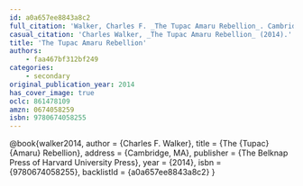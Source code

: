 ```yaml
---
id: a0a657ee8843a8c2
full_citation: 'Walker, Charles F. _The Tupac Amaru Rebellion_. Cambridge, MA: The Belknap Press of Harvard University Press, 2014.'
casual_citation: 'Charles Walker, _The Tupac Amaru Rebellion_ (2014).'
title: 'The Tupac Amaru Rebellion'
authors:
    - faa467bf312bf249
categories:
    - secondary
original_publication_year: 2014
has_cover_image: true
oclc: 861478109
amzn: 0674058259
isbn: 9780674058255
---
```

@book{walker2014,
    author = {Charles F. Walker},
    title = {The {Tupac} {Amaru} Rebellion},
    address = {Cambridge, MA},
    publisher = {The Belknap Press of Harvard University Press},
    year = {2014},
    isbn = {9780674058255},
    backlistId = {a0a657ee8843a8c2}
}